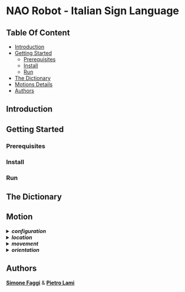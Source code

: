 # NAO Robot - Italian Sign Language

## Table Of Content
* [Introduction](#introduction)
* [Getting Started](#getting-started)
    * [Prerequisites](#prerequisites)
    * [Install](#install)
    * [Run](#run)
* [The Dictionary](#the-dictionary)
* [Motions Details](#motions-details)
* [Authors](#authors)

## Introduction

## Getting Started
### Prerequisites
### Install
### Run

## The Dictionary

## Motion

<details>
<summary><b><i>configuration</i></b></summary>
The "configuration" motions refer to specific <b>hand</b> configurations.
Their names can be <b>figurative</b> or <b>explicative</b>.

Beak            |  Scratch
:-------------------------:|:-------------------------:
![Beak](media/motions/beak.png)  |  ![Scratch](media/motions/scratch.png)


</details>


<details>
<summary><b><i>location</i></b></summary>
</details>

<details>
<summary><b><i>movement</i></b></summary>
</details>

<details>
<summary><b><i>orientation</i></b></summary>
</details>

## Authors
**[Simone Faggi](https://github.com/FaMoSi)** & **[Pietro Lami](https://github.com/PietroLami)**
